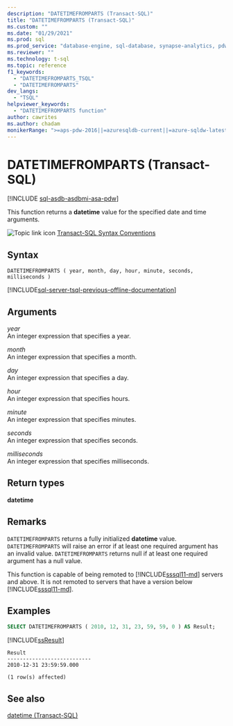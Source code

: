 ```yaml
---
description: "DATETIMEFROMPARTS (Transact-SQL)"
title: "DATETIMEFROMPARTS (Transact-SQL)"
ms.custom: ""
ms.date: "01/29/2021"
ms.prod: sql
ms.prod_service: "database-engine, sql-database, synapse-analytics, pdw"
ms.reviewer: ""
ms.technology: t-sql
ms.topic: reference
f1_keywords: 
  - "DATETIMEFROMPARTS_TSQL"
  - "DATETIMEFROMPARTS"
dev_langs: 
  - "TSQL"
helpviewer_keywords: 
  - "DATETIMEFROMPARTS function"
author: cawrites
ms.author: chadam
monikerRange: ">=aps-pdw-2016||=azuresqldb-current||=azure-sqldw-latest||>=sql-server-2016||>=sql-server-linux-2017||=azuresqldb-mi-current"
---
```

# DATETIMEFROMPARTS (Transact-SQL)
[!INCLUDE [sql-asdb-asdbmi-asa-pdw](../../includes/applies-to-version/sql-asdb-asdbmi-asa-pdw.md)]

This function returns a **datetime** value for the specified date and time arguments.
  
![Topic link icon](../../database-engine/configure-windows/media/topic-link.gif "Topic link icon") [Transact-SQL Syntax Conventions](../../t-sql/language-elements/transact-sql-syntax-conventions-transact-sql.md)
  
## Syntax  
  
```syntaxsql
DATETIMEFROMPARTS ( year, month, day, hour, minute, seconds, milliseconds )  
```  
  
[!INCLUDE[sql-server-tsql-previous-offline-documentation](../../includes/sql-server-tsql-previous-offline-documentation.md)]

## Arguments
*year*  
An integer expression that specifies a year.
  
*month*  
An integer expression that specifies a month.
  
*day*  
An integer expression that specifies a day.
  
*hour*  
An integer expression that specifies hours.
  
*minute*  
An integer expression that specifies minutes.
  
*seconds*  
An integer expression that specifies seconds.
  
*milliseconds*  
An integer expression that specifies milliseconds.
  
## Return types
**datetime**
  
## Remarks  
`DATETIMEFROMPARTS` returns a fully initialized **datetime** value. `DATETIMEFROMPARTS` will raise an error if at least one required argument has an invalid value. `DATETIMEFROMPARTS` returns null if at least one required argument has a null value.
  
This function is capable of being remoted to [!INCLUDE[sssql11-md](../../includes/sssql11-md.md)] servers and above. It is not remoted to servers that have a version below [!INCLUDE[sssql11-md](../../includes/sssql11-md.md)].  
  
## Examples  
  
```sql
SELECT DATETIMEFROMPARTS ( 2010, 12, 31, 23, 59, 59, 0 ) AS Result;  
```  
  
[!INCLUDE[ssResult](../../includes/ssresult-md.md)]
  
```
Result  
---------------------------  
2010-12-31 23:59:59.000  
  
(1 row(s) affected)  
```  
  
## See also
[datetime &#40;Transact-SQL&#41;](../../t-sql/data-types/datetime-transact-sql.md)
  
  

